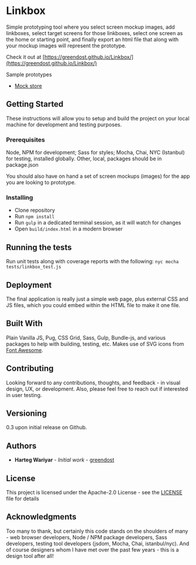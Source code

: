 # Linkbox
Simple prototyping tool where you select screen mockup images, add linkboxes, select target screens for those linkboxes, select one screen as the home or starting point, and finally export an html file that along with your mockup images will represent the prototype.

Check it out at [https://greendost.github.io/Linkbox/](https://greendost.github.io/Linkbox/)

Sample prototypes
- [Mock store](http://www.greendost.com/projects/samples/mockstore/proto1.html)

## Getting Started
These instructions will allow you to setup and build the project on your local machine for development and testing purposes. 

### Prerequisites
Node, NPM for development; Sass for styles; Mocha, Chai, NYC (Istanbul) for testing, installed globally. Other, local, packages should be in package.json

You should also have on hand a set of screen mockups (images) for the app you are looking to prototype.


### Installing
- Clone repository
- Run `npm install`
- Run `gulp` in a dedicated terminal session, as it will watch for changes
- Open `build/index.html` in a modern browser

## Running the tests
Run unit tests along with coverage reports with the following:
`nyc mocha tests/linkbox_test.js`


## Deployment
The final application is really just a simple web page, plus external CSS and JS files, which you could embed within the HTML file to make it one file.

## Built With
Plain Vanilla JS, Pug, CSS Grid, Sass, Gulp, Bundle-js, and various packages to help with building, testing, etc.  Makes use of SVG icons from [Font Awesome](https://fontawesome.com/). 

## Contributing
Looking forward to any contributions, thoughts, and feedback - in visual design, UX, or development.  Also, please feel free to reach out if interested in user testing.


## Versioning
0.3 upon initial release on Github.

## Authors
* **Harteg Wariyar** - *Initial work* - [greendost](https://github.com/greendost)


## License

This project is licensed under the Apache-2.0 License - see the [LICENSE](LICENSE) file for details

## Acknowledgments
Too many to thank, but certainly this code stands on the shoulders of many - web browser developers, Node / NPM package developers, Sass developers, testing tool developers (jsdom, Mocha, Chai, istanbul/nyc).  And of course designers whom I have met over the past few years - this is a design tool after all! 

